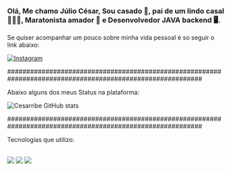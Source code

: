 
### Olá, Me chamo Júlio César, Sou casado 💍, pai de um lindo casal 👨‍👧‍👦, Maratonista amador 🏃 e Desenvolvedor JAVA backend 🖥️.

Se quiser acompanhar um pouco sobre minha vida pessoal é so seguir o link abaixo:

[![Instagram](https://img.shields.io/badge/Instagram-E4405F?style=for-the-badge&logo=instagram&logoColor=white)](https://www.instagram.com/cesaribeir0/)


###########################################################################################################

Abaixo alguns dos meus Status na plataforma:

![Cesarribe GitHub stats](https://github-readme-stats.vercel.app/api?username=anuraghazra&show_icons=true&theme=dracula)

###########################################################################################################

Tecnologias que utilizo:

<div style ="display: inline_block" ></br> 
<img src="https://img.shields.io/badge/Angular-DD0031?style=for-the-badge&logo=angular&logoColor=white" />
<img src="https://img.shields.io/badge/Java-ED8B00?style=for-the-badge&logo=openjdk&logoColor=whit)https://img.shields.io/badge/Java-ED8B00?style=for-the-badge&logo=openjdk&logoColor=whit" />
<img src="https://img.shields.io/badge/PostgreSQL-316192?style=for-the-badge&logo=postgresql&logoColor=white" />
</div>


